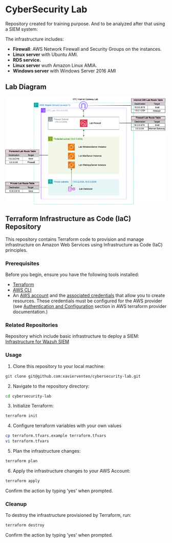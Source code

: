 # CyberSecurity Lab

Repository created for training purpose. And to be analyzed after that using a SIEM system:

The infrastructure includes:
- **Firewall**: AWS Network Firewall and Security Groups on the instances.
- **Linux server** with Ubuntu AMI.
- **RDS service.**
- **Linux server** wuth Amazon Linux AMIA.
- **Windows server** with Windows Server 2016 AMI

## Lab Diagram

![Laboratory Diagram](Diagrams/CybersecurityLab-net-map-Network-Map.png)

## Terraform Infrastructure as Code (IaC) Repository

This repository contains Terraform code to provision and manage infrastructure on Amazon Web Services using Infrastructure as Code (IaC) principles.

### Prerequisites

Before you begin, ensure you have the following tools installed:

- [Terraform](https://www.terraform.io/downloads.html)
- [AWS CLI](https://aws.amazon.com/cli/)
- An [AWS account](https://aws.amazon.com/free/?all-free-tier) and the [associated credentials](https://docs.aws.amazon.com/IAM/latest/UserGuide/security-creds.html) that allow you to create resources. These credentials must be configured for the AWS provider (see [Authentication and Configuration](https://registry.terraform.io/providers/hashicorp/aws/latest/docs#authentication-and-configuration) section in AWS terraform provider documentation.)

### Related Repositories

Repository which include basic infrastructure to deploy a SIEM: [Infrastructure for Wazuh SIEM](https://github.com/xavierventeo/terraform-wazuh-aws-ec2-elastic-ip)

### Usage

1. Clone this repository to your local machine:

```bash
git clone git@github.com:xavierventeo/cybersecurity-lab.git
```

2. Navigate to the repository directory:

```bash
cd cybersecurity-lab
```

3. Initialize Terraform:

```bash
terraform init
```

4. Configure terraform variables with your own values

```bash
cp terraform.tfvars.example terraform.tfvars
vi terraform.tfvars
```

5. Plan the infrastructure changes:

```bash
terraform plan
```

6. Apply the infrastructure changes to your AWS Account:

```bash
terraform apply
```

Confirm the action by typing 'yes' when prompted.

### Cleanup

To destroy the infrastructure provisioned by Terraform, run:

```bash
terraform destroy
```

Confirm the action by typing 'yes' when prompted.